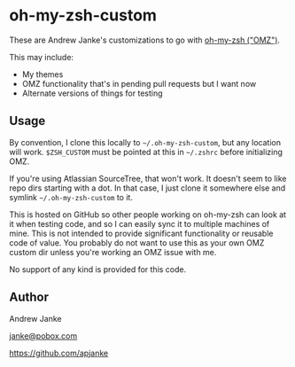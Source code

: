 # oh-my-zsh-custom

These are Andrew Janke's customizations to go with [oh-my-zsh ("OMZ")](https://github.com/robbyrussell/oh-my-zsh). 

This may include:

* My themes
* OMZ functionality that's in pending pull requests but I want now
* Alternate versions of things for testing

## Usage

By convention, I clone this locally to `~/.oh-my-zsh-custom`, but any location will work. `$ZSH_CUSTOM` must be pointed at this in `~/.zshrc` before initializing OMZ.

If you're using Atlassian SourceTree, that won't work. It doesn't seem to like repo dirs starting with a dot. In that case, I just clone it somewhere else and symlink `~/.oh-my-zsh-custom` to it.

This is hosted on GitHub so other people working on oh-my-zsh can look at it when testing code, and so I can easily sync it to multiple machines of mine. This is not intended to provide significant functionality or reusable code of value. You probably do not want to use this as your own OMZ custom dir unless you're working an OMZ issue with me.

No support of any kind is provided for this code.

## Author

Andrew Janke

janke@pobox.com

https://github.com/apjanke
